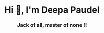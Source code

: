 <h1 align="center">Hi 👋, I'm Deepa Paudel</h1>
<h3 align="center">Jack of all, master of none !!</h3>

<p align="left">
</p>
